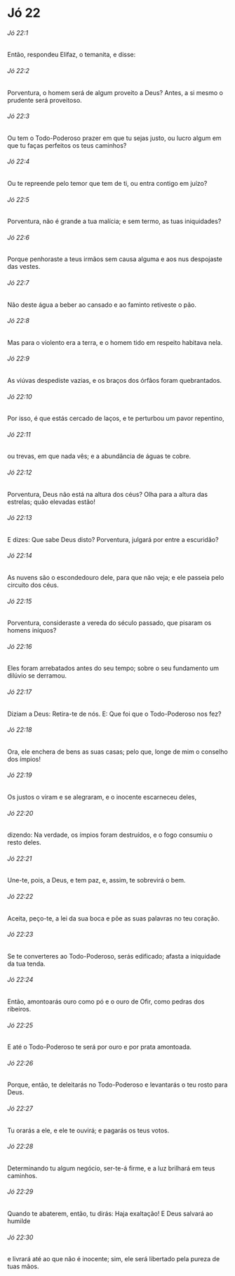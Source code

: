# Jó 22

###### Jó 22:1

Então, respondeu Elifaz, o temanita, e disse:

###### Jó 22:2

Porventura, o homem será de algum proveito a Deus? Antes, a si mesmo o prudente será proveitoso.

###### Jó 22:3

Ou tem o Todo-Poderoso prazer em que tu sejas justo, ou lucro algum em que tu faças perfeitos os teus caminhos?

###### Jó 22:4

Ou te repreende pelo temor que tem de ti, ou entra contigo em juízo?

###### Jó 22:5

Porventura, não é grande a tua malícia; e sem termo, as tuas iniquidades?

###### Jó 22:6

Porque penhoraste a teus irmãos sem causa alguma e aos nus despojaste das vestes.

###### Jó 22:7

Não deste água a beber ao cansado e ao faminto retiveste o pão.

###### Jó 22:8

Mas para o violento era a terra, e o homem tido em respeito habitava nela.

###### Jó 22:9

As viúvas despediste vazias, e os braços dos órfãos foram quebrantados.

###### Jó 22:10

Por isso, é que estás cercado de laços, e te perturbou um pavor repentino,

###### Jó 22:11

ou trevas, em que nada vês; e a abundância de águas te cobre.

###### Jó 22:12

Porventura, Deus não está na altura dos céus? Olha para a altura das estrelas; quão elevadas estão!

###### Jó 22:13

E dizes: Que sabe Deus disto? Porventura, julgará por entre a escuridão?

###### Jó 22:14

As nuvens são o escondedouro dele, para que não veja; e ele passeia pelo circuito dos céus.

###### Jó 22:15

Porventura, consideraste a vereda do século passado, que pisaram os homens iníquos?

###### Jó 22:16

Eles foram arrebatados antes do seu tempo; sobre o seu fundamento um dilúvio se derramou.

###### Jó 22:17

Diziam a Deus: Retira-te de nós. E: Que foi que o Todo-Poderoso nos fez?

###### Jó 22:18

Ora, ele enchera de bens as suas casas; pelo que, longe de mim o conselho dos ímpios!

###### Jó 22:19

Os justos o viram e se alegraram, e o inocente escarneceu deles,

###### Jó 22:20

dizendo: Na verdade, os ímpios foram destruídos, e o fogo consumiu o resto deles.

###### Jó 22:21

Une-te, pois, a Deus, e tem paz, e, assim, te sobrevirá o bem.

###### Jó 22:22

Aceita, peço-te, a lei da sua boca e põe as suas palavras no teu coração.

###### Jó 22:23

Se te converteres ao Todo-Poderoso, serás edificado; afasta a iniquidade da tua tenda.

###### Jó 22:24

Então, amontoarás ouro como pó e o ouro de Ofir, como pedras dos ribeiros.

###### Jó 22:25

E até o Todo-Poderoso te será por ouro e por prata amontoada.

###### Jó 22:26

Porque, então, te deleitarás no Todo-Poderoso e levantarás o teu rosto para Deus.

###### Jó 22:27

Tu orarás a ele, e ele te ouvirá; e pagarás os teus votos.

###### Jó 22:28

Determinando tu algum negócio, ser-te-á firme, e a luz brilhará em teus caminhos.

###### Jó 22:29

Quando te abaterem, então, tu dirás: Haja exaltação! E Deus salvará ao humilde

###### Jó 22:30

e livrará até ao que não é inocente; sim, ele será libertado pela pureza de tuas mãos.

